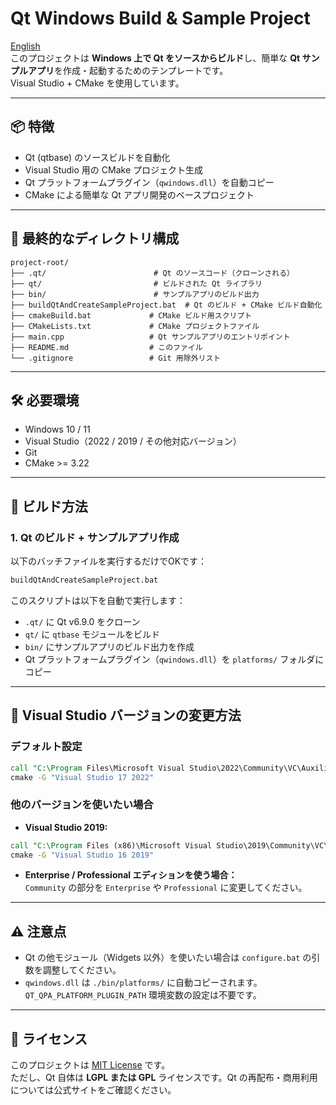 # Qt Windows Build & Sample Project
[English](./README_ENG.md)  
このプロジェクトは **Windows 上で Qt をソースからビルド**し、簡単な **Qt サンプルアプリ**を作成・起動するためのテンプレートです。  
Visual Studio + CMake を使用しています。

---

## 📦 特徴

- Qt (qtbase) のソースビルドを自動化  
- Visual Studio 用の CMake プロジェクト生成  
- Qt プラットフォームプラグイン（`qwindows.dll`）を自動コピー  
- CMake による簡単な Qt アプリ開発のベースプロジェクト  

---

## 📁 最終的なディレクトリ構成

```
project-root/
├── .qt/                        # Qt のソースコード（クローンされる）
├── qt/                         # ビルドされた Qt ライブラリ
├── bin/                        # サンプルアプリのビルド出力
├── buildQtAndCreateSampleProject.bat  # Qt のビルド + CMake ビルド自動化
├── cmakeBuild.bat             # CMake ビルド用スクリプト
├── CMakeLists.txt             # CMake プロジェクトファイル
├── main.cpp                   # Qt サンプルアプリのエントリポイント
├── README.md                  # このファイル
└── .gitignore                 # Git 用除外リスト
```

---

## 🛠️ 必要環境

- Windows 10 / 11  
- Visual Studio（2022 / 2019 / その他対応バージョン）  
- Git  
- CMake >= 3.22  

---

## 🚀 ビルド方法

### 1. Qt のビルド + サンプルアプリ作成

以下のバッチファイルを実行するだけでOKです：

```bat
buildQtAndCreateSampleProject.bat
```

このスクリプトは以下を自動で実行します：

- `.qt/` に Qt v6.9.0 をクローン  
- `qt/` に `qtbase` モジュールをビルド  
- `bin/` にサンプルアプリのビルド出力を作成  
- Qt プラットフォームプラグイン（`qwindows.dll`）を `platforms/` フォルダにコピー  

---

## 🔧 Visual Studio バージョンの変更方法

### デフォルト設定

```bat
call "C:\Program Files\Microsoft Visual Studio\2022\Community\VC\Auxiliary\Build\vcvarsall.bat" amd64
cmake -G "Visual Studio 17 2022"
```

### 他のバージョンを使いたい場合

- **Visual Studio 2019:**

```bat
call "C:\Program Files (x86)\Microsoft Visual Studio\2019\Community\VC\Auxiliary\Build\vcvarsall.bat" amd64
cmake -G "Visual Studio 16 2019"
```

- **Enterprise / Professional エディションを使う場合：**  
  `Community` の部分を `Enterprise` や `Professional` に変更してください。

---

## ⚠️ 注意点

- Qt の他モジュール（Widgets 以外）を使いたい場合は `configure.bat` の引数を調整してください。
- `qwindows.dll` は `./bin/platforms/` に自動コピーされます。  
  `QT_QPA_PLATFORM_PLUGIN_PATH` 環境変数の設定は不要です。

---

## 📄 ライセンス

このプロジェクトは [MIT License](./LICENSE) です。  
ただし、Qt 自体は **LGPL または GPL** ライセンスです。Qt の再配布・商用利用については公式サイトをご確認ください。
